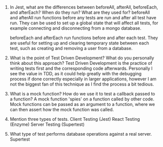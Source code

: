 <!-- Answers to the Short Answer Essay Questions go here -->


1. In Jest, what are the differences between beforeAll, afterAll, beforeEach, and afterEach? When do they run? What are they used for?
    beforeAll and afterAll run functions before any tests are run and after all test have run.  They can be used to set up a global state that will affect all tests, for example connecting and disconnecting from a mongo database.

    beforeEach and afterEach run functions before and after each test.  They are useful for setting up and clearing temporary state between each test, such as creating and removing a user from a database.

2. What is the point of Test Driven Development? What do you personally think about this approach?
    Test Driven Development is the practice of writing tests first and the corresponding code afterwards.  Personally I see the value in TDD, as it could help greatly with the debugging process if done correctly especially in larger applications, however I am not the biggest fan of this technique as I find the process a bit tedious.

3. What is a mock function? How do we use it to test a callback passed to a function?
    A mock function 'spies' on a function called by other code.  Mock functions can be passed as an argument to a function, where we can then assert how the mock function was called.

4. Mention three types of tests.
    Client Testing (Jest)
    React Testing (Enzyme)
    Server Testing (Supertest)

5. What type of test performs database operations against a real server.
    Supertest
